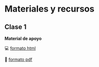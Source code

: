 # Materiales y recursos

## Clase 1

**Material de apoyo**

:computer: [formato html](https://rivaquiroga.github.io/ClasesHCML/clase1-seccion-johnson)

:card_index: [formato pdf](https://github.com/rivaquiroga/ClasesHCML/blob/secciones-riva/clase1-seccion-johnson.pdf)
